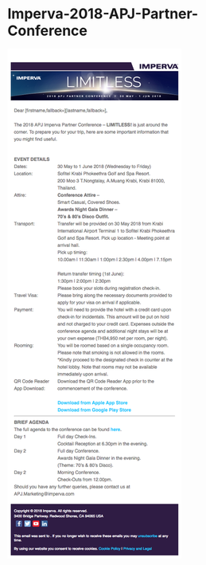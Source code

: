 # Imperva-2018-APJ-Partner-Conference
![Imperva-2018-APJ-Partner-Conference](https://github.com/gbjack/Imperva-2018-APJ-Partner-Conference/blob/master/FireShot%20Capture%2049%20-%202018%20APJ%20PARTNER%20CONFERENCE_%20-%20https___cdn.rawgit.com_gbjack_Impe.png) 
